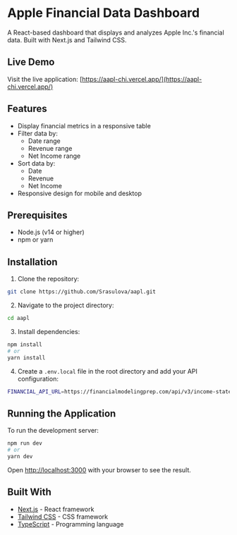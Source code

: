 # Apple Financial Data Dashboard

A React-based dashboard that displays and analyzes Apple Inc.'s financial data. Built with Next.js and Tailwind CSS.

## Live Demo

Visit the live application: [https://aapl-chi.vercel.app/](https://aapl-chi.vercel.app/)

## Features

- Display financial metrics in a responsive table
- Filter data by:
  - Date range
  - Revenue range
  - Net Income range
- Sort data by:
  - Date
  - Revenue
  - Net Income
- Responsive design for mobile and desktop

## Prerequisites

- Node.js (v14 or higher)
- npm or yarn

## Installation

1. Clone the repository:

```bash
git clone https://github.com/Srasulova/aapl.git
```

2. Navigate to the project directory:

```bash
cd aapl
```

3. Install dependencies:

```bash
npm install
# or
yarn install
```

4. Create a `.env.local` file in the root directory and add your API configuration:

```bash
FINANCIAL_API_URL=https://financialmodelingprep.com/api/v3/income-statement/AAPL?period=annual&apikey=YOUR_API_KEY
```

## Running the Application

To run the development server:

```bash
npm run dev
# or
yarn dev
```

Open [http://localhost:3000](http://localhost:3000) with your browser to see the result.

## Built With

- [Next.js](https://nextjs.org/) - React framework
- [Tailwind CSS](https://tailwindcss.com/) - CSS framework
- [TypeScript](https://www.typescriptlang.org/) - Programming language
